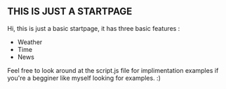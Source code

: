 ## THIS IS JUST A STARTPAGE

Hi, this is just a basic startpage, it has three basic features :
- Weather
- Time
- News

Feel free to look around at the script.js file for implimentation examples if you're a begginer like myself looking for examples. :)